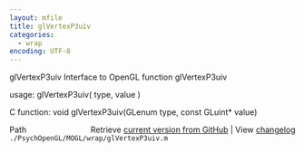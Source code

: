 ```yaml
---
layout: mfile
title: glVertexP3uiv
categories:
  - wrap
encoding: UTF-8
---
```


glVertexP3uiv  Interface to OpenGL function glVertexP3uiv

usage:  glVertexP3uiv\( type, value \)

C function:  void glVertexP3uiv\(GLenum type, const GLuint\* value\)


<div class="code_header" style="text-align:right;">
  <span style="float:left;">Path&nbsp;&nbsp;</span> <span class="counter">Retrieve <a href=
  "https://raw.github.com/Psychtoolbox-3/Psychtoolbox-3/beta/./PsychOpenGL/MOGL/wrap/glVertexP3uiv.m">current version from GitHub</a> | View <a href=
  "https://github.com/Psychtoolbox-3/Psychtoolbox-3/commits/beta/./PsychOpenGL/MOGL/wrap/glVertexP3uiv.m">changelog</a></span>
</div>
<div class="code">
  <code>./PsychOpenGL/MOGL/wrap/glVertexP3uiv.m</code>
</div>
